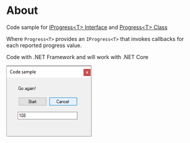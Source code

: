 ﻿# About

Code sample for [IProgress&lt;T> Interface](https://docs.microsoft.com/en-us/dotnet/api/system.iprogress-1?view=net-5.0) and [Progress&lt;T> Class](https://docs.microsoft.com/en-us/dotnet/api/system.progress-1?view=net-5.0)

Where `Progress<T>` provides an `IProgress<T>` that invokes callbacks for each reported progress value.

Code with .NET Framework and will work with .NET Core

![img](assets/Screen.png)